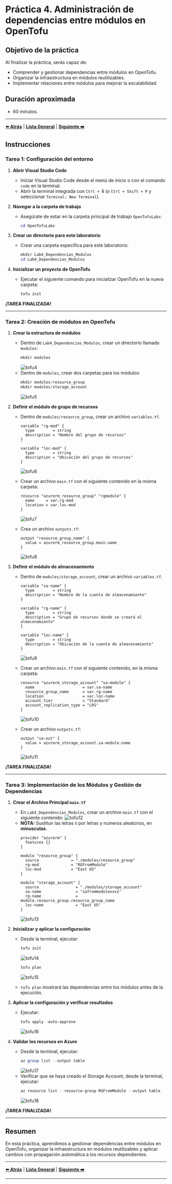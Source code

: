 # Práctica 4. Administración de dependencias entre módulos en OpenTofu

## Objetivo de la práctica

Al finalizar la práctica, serás capaz de:

- Comprender y gestionar dependencias entre módulos en OpenTofu.
- Organizar la infraestructura en módulos reutilizables.
- Implementar relaciones entre módulos para mejorar la escalabilidad.

## Duración aproximada
- 60 minutos.

---

**[⬅️ Atrás](https://netec-mx.github.io/OPE_TOF_EES/Cap%C3%ADtulo3/lab3.html)** | **[Lista General](https://netec-mx.github.io/OPE_TOF_EES/)** | **[Siguiente ➡️](https://netec-mx.github.io/OPE_TOF_EES/Cap%C3%ADtulo1/lab1.html)**

## Instrucciones

### Tarea 1: Configuración del entorno

1. **Abrir Visual Studio Code**
   - Iniciar Visual Studio Code desde el menú de inicio o con el comando `code` en la terminal.
   - Abrir la terminal integrada con `Ctrl + Ñ` (o `Ctrl + Shift + P` y seleccionar `Terminal: New Terminal`).

2. **Navegar a la carpeta de trabajo**
   - Asegúrate de estar en la carpeta principal de trabajo `OpenTofuLabs`:
     ```powershell
     cd OpenTofuLabs
     ```

3. **Crear un directorio para este laboratorio**
   - Crear una carpeta específica para este laboratorio:
     ```powershell
     mkdir Lab4_Dependencias_Modulos
     cd Lab4_Dependencias_Modulos
     ```

4. **Inicializar un proyecto de OpenTofu**
   - Ejecutar el siguiente comando para inicializar OpenTofu en la nueva carpeta:
     ```powershell
     tofu init
     ```

**¡TAREA FINALIZADA!**

---

### Tarea 2: Creación de módulos en OpenTofu

1. **Crear la estructura de módulos**
   - Dentro de `Lab4_Dependencias_Modulos`, crear un directorio llamado `modules`:
     ```powershell
     mkdir modules
     ```
     ![tofu4](../images/lab4/img1.png)
   - Dentro de `modules`, crear dos carpetas para los módulos:
     ```powershell
     mkdir modules/resource_group
     mkdir modules/storage_account
     ```
     ![tofu5](../images/lab4/img2.png)

2. **Definir el módulo de grupo de recursos**
   - Dentro de `modules/resource_group`, crear un archivo `variables.tf`.
     ```hcl
     variable "rg-mod" {
       type        = string
       description = "Nombre del grupo de recursos"
     }
     
     variable "loc-mod" {
       type        = string
       description = "Ubicación del grupo de recursos"
     }
     ```
     ![tofu6](../images/lab4/img3.png)

   - Crear un archivo `main.tf` con el siguiente contenido en la misma carpeta:
     ```hcl
     resource "azurerm_resource_group" "rgmodule" {
       name     = var.rg-mod
       location = var.loc-mod
     }
     ```
     ![tofu7](../images/lab4/img4.png)
   
   - Crea un archivo `outputs.tf`:
     ```hcl
     output "resource_group_name" {
       value = azurerm_resource_group.main.name
     }
     ```
     ![tofu8](../images/lab4/img5.png)

3. **Definir el módulo de almacenamiento**
   - Dentro de `modules/storage_account`, crear un archivo `variables.tf`.
     ```hcl
     variable "sa-name" {
       type        = string
       description = "Nombre de la cuenta de almacenamiento"
     }
     
     variable "rg-name" {
       type        = string
       description = "Grupo de recursos donde se creará el almacenamiento"
     }
     
     variable "loc-name" {
       type        = string
       description = "Ubicación de la cuenta de almacenamiento"
     }
     ```
     ![tofu9](../images/lab4/img6.png)

   - Crear un archivo `main.tf` con el siguiente contenido, en la misma carpeta:
     ```hcl
     resource "azurerm_storage_account" "sa-module" {
       name                     = var.sa-name
       resource_group_name      = var.rg-name
       location                 = var.loc-name
       account_tier             = "Standard"
       account_replication_type = "LRS"
     }
     ```
     ![tofu10](../images/lab4/img7.png)
   
   - Crear un archivo `outputs.tf`:
     ```hcl
     output "sa-out" {
       value = azurerm_storage_account.sa-module.name
     }
     ```
     ![tofu11](../images/lab4/img8.png)

**¡TAREA FINALIZADA!**

---

### Tarea 3: Implementación de los Módulos y Gestión de Dependencias

1. **Crear el Archivo Principal `main.tf`**
   - En `Lab4_Dependencias_Modulos`, crear un archivo `main.tf` con el siguiente contenido:
   ![tofu12](../images/lab4/img9.png)
   - **NOTA:** Sustituir las letras `X` por letras y numeros aleatorios, en **minusculas**.
     ```hcl
     provider "azurerm" {
       features {}
     }
     
     module "resource_group" {
       source              = "./modules/resource_group"
       rg-mod              = "RGFromModule"
       loc-mod             = "East US"
     }
     
     module "storage_account" {
       source                = "./modules/storage_account"
       sa-name               = "safrommodulexxxx"
       rg-name               = module.resource_group.resource_group_name
       loc-name              = "East US"
     }
     ```
     ![tofu13](../images/lab4/img10.png)

2. **Inicializar y aplicar la configuración**
   - Desde la terminal, ejecutar:
     ```powershell
     tofu init
     ```
     ![tofu14](../images/lab4/img11.png)
     ```powershell
     tofu plan
     ```
     ![tofu15](../images/lab4/img12.png)

   - `tofu plan` mostrará las dependencias entre los módulos antes de la ejecución.

3. **Aplicar la configuración y verificar resultados**
   - Ejecutar:
     ```powershell
     tofu apply -auto-approve
     ```
     ![tofu16](../images/lab4/img13.png)

4. **Validar los recursos en Azure**
   - Desde la terminal, ejecutar:
     ```powershell
     az group list --output table
     ```
     ![tofu17](../images/lab4/img14.png)
   - Verificar que se haya creado el Storage Account, desde la terminal, ejecutar:
     ```powershell
     az resource list --resource-group RGFromModule --output table
     ```
     ![tofu18](../images/lab4/img15.png)

**¡TAREA FINALIZADA!**

---

## Resumen

En esta práctica, aprendimos a gestionar dependencias entre módulos en OpenTofu, organizar la infraestructura en módulos reutilizables y aplicar cambios con propagación automática a los recursos dependientes.

---

**[⬅️ Atrás](https://netec-mx.github.io/OPE_TOF_EES/Cap%C3%ADtulo3/lab3.html)** | **[Lista General](https://netec-mx.github.io/OPE_TOF_EES/)** | **[Siguiente ➡️](https://netec-mx.github.io/OPE_TOF_EES/Cap%C3%ADtulo1/lab1.html)**

---
